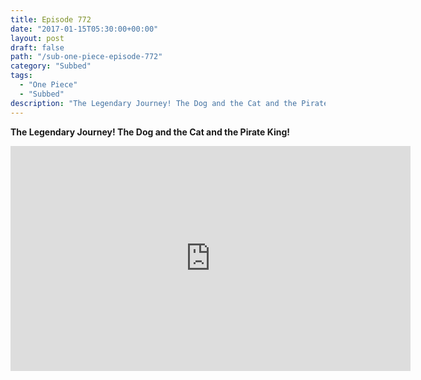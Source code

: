 ```yaml
---
title: Episode 772
date: "2017-01-15T05:30:00+00:00"
layout: post
draft: false
path: "/sub-one-piece-episode-772"
category: "Subbed"
tags:
  - "One Piece"
  - "Subbed"
description: "The Legendary Journey! The Dog and the Cat and the Pirate King!"
---
```


**The Legendary Journey! The Dog and the Cat and the Pirate King!**

<iframe width="640" height="360" src="https://www.rapidvideo.com/e/G6FRPGV7RP" frameborder="0" marginwidth=0 marginheight=0 scrolling=no allowfullscreen></iframe>


